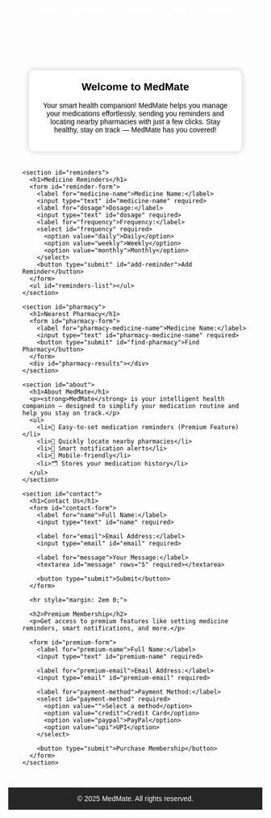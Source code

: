 <!DOCTYPE html>
<html lang="en">
<head>
  <meta charset="UTF-8" />
  <meta name="viewport" content="width=device-width, initial-scale=1.0"/>
  <title>MedMate</title>
  <style>
    body {
      font-family: Arial, sans-serif;
      margin: 0;
      padding-top: 70px; /* Prevent content from hiding behind fixed navbar */
      background-image: url('https://images.unsplash.com/photo-1576671081837-49000212a370?q=80');
      background-size: cover;
      background-repeat: no-repeat;
      background-attachment: fixed;
      background-position: center;
      color: #000;
    }

    header {
      background-color: rgba(0, 0, 0, 0.85);
      color: #fff;
      padding: 1em 0;
      text-align: center;
      position: fixed;
      top: 0;
      width: 100%;
      z-index: 999;
    }

    nav ul {
      list-style: none;
      margin: 0;
      padding: 0;
      display: flex;
      justify-content: center;
      gap: 2em;
    }

    nav a {
      color: #fff;
      text-decoration: none;
      font-weight: bold;
    }

    main {
      display: flex;
      flex-direction: column;
      align-items: center;
      padding: 2em;
    }

    section {
      background-color: rgba(255, 255, 255, 0.85);
      padding: 1.5em;
      margin: 1.5em 0;
      width: 85%;
      max-width: 700px;
      border-radius: 10px;
      box-shadow: 0 0 12px rgba(0,0,0,0.2);
    }

    h1, h2 {
      margin-top: 0;
    }

    label {
      display: block;
      margin-top: 10px;
    }

    input, select, textarea, button {
      width: 100%;
      padding: 0.5em;
      margin-top: 5px;
      box-sizing: border-box;
    }

    button {
      background-color: #4CAF50;
      color: white;
      border: none;
      cursor: pointer;
      margin-top: 10px;
      border-radius: 5px;
    }

    button:hover {
      background-color: #45a049;
    }

    #reminders-list {
      list-style: none;
      padding: 0;
      margin-top: 1em;
    }

    #reminders-list li {
      padding: 10px;
      border-bottom: 1px solid #ccc;
    }

    .medicine-name {
      color: #007bff;
      cursor: pointer;
      text-decoration: underline;
    }

    #pharmacy-results {
      padding: 10px;
      margin-top: 1em;
    }

    ul {
      padding-left: 20px;
    }

    ul li {
      margin-bottom: 0.5em;
    }

    #home {
      text-align: center;
    }

    footer {
      background-color: rgba(0, 0, 0, 0.85);
      color: #fff;
      text-align: center;
      padding: 1em;
    }
  </style>
</head>
<body>
  <header>
    <nav>
      <ul>
        <li><a href="#home">Home</a></li>
        <li><a href="#reminders">Reminders</a></li>
        <li><a href="#pharmacy">Pharmacy</a></li>
        <li><a href="#about">About</a></li>
        <li><a href="#contact">Contact</a></li>
      </ul>
    </nav>
  </header>

  <main>
    <section id="home">
      <h1>Welcome to MedMate</h1>
      <p>Your smart health companion! MedMate helps you manage your medications effortlessly, sending you reminders and locating nearby pharmacies with just a few clicks. Stay healthy, stay on track — MedMate has you covered!</p>
    </section>

    <section id="reminders">
      <h1>Medicine Reminders</h1>
      <form id="reminder-form">
        <label for="medicine-name">Medicine Name:</label>
        <input type="text" id="medicine-name" required>
        <label for="dosage">Dosage:</label>
        <input type="text" id="dosage" required>
        <label for="frequency">Frequency:</label>
        <select id="frequency" required>
          <option value="daily">Daily</option>
          <option value="weekly">Weekly</option>
          <option value="monthly">Monthly</option>
        </select>
        <button type="submit" id="add-reminder">Add Reminder</button>
      </form>
      <ul id="reminders-list"></ul>
    </section>

    <section id="pharmacy">
      <h1>Nearest Pharmacy</h1>
      <form id="pharmacy-form">
        <label for="pharmacy-medicine-name">Medicine Name:</label>
        <input type="text" id="pharmacy-medicine-name" required>
        <button type="submit" id="find-pharmacy">Find Pharmacy</button>
      </form>
      <div id="pharmacy-results"></div>
    </section>

    <section id="about">
      <h1>About MedMate</h1>
      <p><strong>MedMate</strong> is your intelligent health companion — designed to simplify your medication routine and help you stay on track.</p>
      <ul>
        <li>💊 Easy-to-set medication reminders (Premium Feature)</li>
        <li>📍 Quickly locate nearby pharmacies</li>
        <li>🔔 Smart notification alerts</li>
        <li>📱 Mobile-friendly</li>
        <li>🗂 Stores your medication history</li>
      </ul>
    </section>

    <section id="contact">
      <h1>Contact Us</h1>
      <form id="contact-form">
        <label for="name">Full Name:</label>
        <input type="text" id="name" required>

        <label for="email">Email Address:</label>
        <input type="email" id="email" required>

        <label for="message">Your Message:</label>
        <textarea id="message" rows="5" required></textarea>

        <button type="submit">Submit</button>
      </form>

      <hr style="margin: 2em 0;">

      <h2>Premium Membership</h2>
      <p>Get access to premium features like setting medicine reminders, smart notifications, and more.</p>

      <form id="premium-form">
        <label for="premium-name">Full Name:</label>
        <input type="text" id="premium-name" required>

        <label for="premium-email">Email Address:</label>
        <input type="email" id="premium-email" required>

        <label for="payment-method">Payment Method:</label>
        <select id="payment-method" required>
          <option value="">Select a method</option>
          <option value="credit">Credit Card</option>
          <option value="paypal">PayPal</option>
          <option value="upi">UPI</option>
        </select>

        <button type="submit">Purchase Membership</button>
      </form>
    </section>
  </main>

  <footer>
    © 2025 MedMate. All rights reserved.
  </footer>

  <script>
    const remindersList = document.getElementById('reminders-list');
    const reminderForm = document.getElementById('reminder-form');
    const pharmacyForm = document.getElementById('pharmacy-form');
    const pharmacyResults = document.getElementById('pharmacy-results');

    const medicineToPharmacies = {
      "Paracetamol": ["PharmaPlus", "HealthHub"],
      "Ibuprofen": ["WellCare", "PharmaPlus"],
      "Aspirin": ["MediStore", "HealthHub"],
      "Amoxicillin": ["WellCare", "CureWell"],
    };

    reminderForm.addEventListener('submit', (e) => {
      e.preventDefault();
      alert("To set medicine reminders, you must have a Premium Membership.");
      reminderForm.reset();
    });

    pharmacyForm.addEventListener('submit', (e) => {
      e.preventDefault();
      const medicine = document.getElementById('pharmacy-medicine-name').value;
      pharmacyResults.innerHTML = `<p>Searching for pharmacies with "${medicine}"...</p>`;
      setTimeout(() => {
        const pharmacies = medicineToPharmacies[medicine] || ["No pharmacy found"];
        pharmacyResults.innerHTML = `<strong>Available at:</strong><ul>` +
          pharmacies.map(pharmacy => `<li>${pharmacy}</li>`).join('') +
          `</ul>`;
      }, 1000);
      pharmacyForm.reset();
    });

    document.getElementById('contact-form').addEventListener('submit', (e) => {
      e.preventDefault();
      alert("Thank you for contacting us!");
      e.target.reset();
    });

    document.getElementById('premium-form').addEventListener('submit', (e) => {
      e.preventDefault();
      alert("Thank you for purchasing Premium Membership!");
      e.target.reset();
    });
  </script>
</body>
</html>
